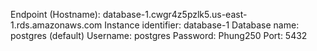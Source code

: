 Endpoint (Hostname): database-1.cwgr4z5pzlk5.us-east-1.rds.amazonaws.com
Instance identifier: database-1
Database name: postgres (default)
Username: postgres
Password: Phung250
Port: 5432